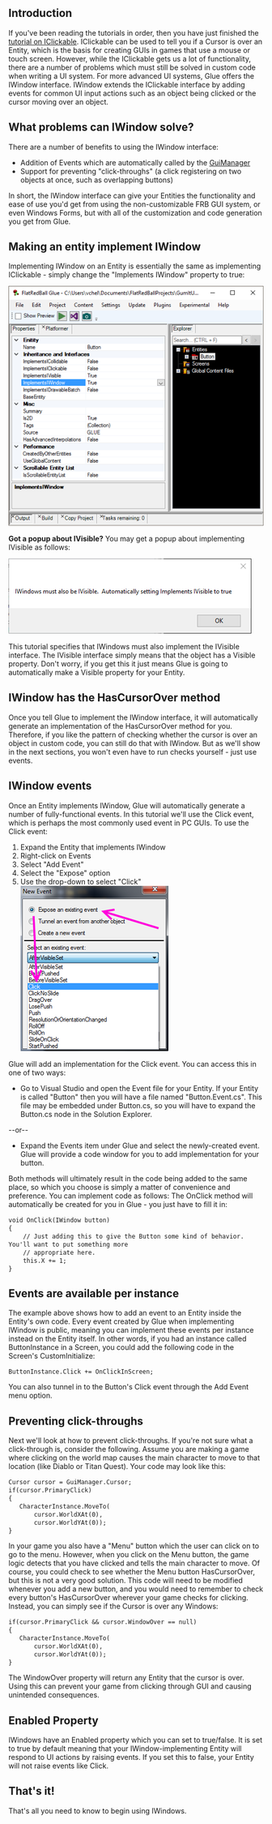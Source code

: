 ## Introduction

If you've been reading the tutorials in order, then you have just finished the [tutorial on IClickable](/frb/docs/index.php?title=Glue:Tutorials:Using_IClickable.md "Glue:Tutorials:Using IClickable"). IClickable can be used to tell you if a Cursor is over an Entity, which is the basis for creating GUIs in games that use a mouse or touch screen. However, while the IClickable gets us a lot of functionality, there are a number of problems which must still be solved in custom code when writing a UI system. For more advanced UI systems, Glue offers the IWindow interface. IWindow extends the IClickable interface by adding events for common UI input actions such as an object being clicked or the cursor moving over an object.

## What problems can IWindow solve?

There are a number of benefits to using the IWindow interface:

-   Addition of Events which are automatically called by the [GuiManager](/frb/docs/index.php?title=FlatRedBall.Gui.GuiManager.md "FlatRedBall.Gui.GuiManager")
-   Support for preventing "click-throughs" (a click registering on two objects at once, such as overlapping buttons)

In short, the IWindow interface can give your Entities the functionality and ease of use you'd get from using the non-customizable FRB GUI system, or even Windows Forms, but with all of the customization and code generation you get from Glue.

## Making an entity implement IWindow

Implementing IWindow on an Entity is essentially the same as implementing IClickable - simply change the "Implements IWindow" property to true:

![](/media/2016-11-img_581f9c05be9ab.png)

**Got a popup about IVisible?** You may get a popup about implementing IVisible as follows:

![](/media/2016-11-img_581f9be988634.png)

This tutorial specifies that IWindows must also implement the IVisible interface. The IVisible interface simply means that the object has a Visible property. Don't worry, if you get this it just means Glue is going to automatically make a Visible property for your Entity.

## IWindow has the HasCursorOver method

Once you tell Glue to implement the IWindow interface, it will automatically generate an implementation of the HasCursorOver method for you. Therefore, if you like the pattern of checking whether the cursor is over an object in custom code, you can still do that with IWindow. But as we'll show in the next sections, you won't even have to run checks yourself - just use events.

## IWindow events

Once an Entity implements IWindow, Glue will automatically generate a number of fully-functional events. In this tutorial we'll use the Click event, which is perhaps the most commonly used event in PC GUIs. To use the Click event:

1.  Expand the Entity that implements IWindow
2.  Right-click on Events
3.  Select "Add Event"
4.  Select the "Expose" option
5.  Use the drop-down to select "Click" ![ExposeClickEvent.png](/media/migrated_media-ExposeClickEvent.png)

Glue will add an implementation for the Click event. You can access this in one of two ways:

-   Go to Visual Studio and open the Event file for your Entity. If your Entity is called "Button" then you will have a file named "Button.Event.cs". This file may be embedded under Button.cs, so you will have to expand the Button.cs node in the Solution Explorer.

--or--

-   Expand the Events item under Glue and select the newly-created event. Glue will provide a code window for you to add implementation for your button.

Both methods will ultimately result in the code being added to the same place, so which you choose is simply a matter of convenience and preference. You can implement code as follows: The OnClick method will automatically be created for you in Glue - you just have to fill it in:

    void OnClick(IWindow button)
    {
        // Just adding this to give the Button some kind of behavior.  You'll want to put something more
        // appropriate here.
        this.X += 1;
    }

## Events are available per instance

The example above shows how to add an event to an Entity inside the Entity's own code. Every event created by Glue when implementing IWindow is public, meaning you can implement these events per instance instead on the Entity itself. In other words, if you had an instance called ButtonInstance in a Screen, you could add the following code in the Screen's CustomInitialize:

    ButtonInstance.Click += OnClickInScreen;

You can also tunnel in to the Button's Click event through the Add Event menu option.

## Preventing click-throughs

Next we'll look at how to prevent click-throughs. If you're not sure what a click-through is, consider the following. Assume you are making a game where clicking on the world map causes the main character to move to that location (like Diablo or Titan Quest). Your code may look like this:

    Cursor cursor = GuiManager.Cursor;
    if(cursor.PrimaryClick)
    {
       CharacterInstance.MoveTo(
           cursor.WorldXAt(0),
           cursor.WorldYAt(0));
    }

In your game you also have a "Menu" button which the user can click on to go to the menu. However, when you click on the Menu button, the game logic detects that you have clicked and tells the main character to move. Of course, you could check to see whether the Menu button HasCursorOver, but this is not a very good solution. This code will need to be modified whenever you add a new button, and you would need to remember to check every button's HasCursorOver wherever your game checks for clicking. Instead, you can simply see if the Cursor is over any Windows:

    if(cursor.PrimaryClick && cursor.WindowOver == null)
    {
       CharacterInstance.MoveTo(
           cursor.WorldXAt(0),
           cursor.WorldYAt(0));
    }

The WindowOver property will return any Entity that the cursor is over. Using this can prevent your game from clicking through GUI and causing unintended consequences.

## Enabled Property

IWindows have an Enabled property which you can set to true/false. It is set to true by default meaning that your IWindow-implementing Entity will respond to UI actions by raising events. If you set this to false, your Entity will not raise events like Click.

## That's it!

That's all you need to know to begin using IWindows.
